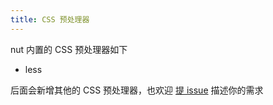 ```yaml
---
title: CSS 预处理器
---
```


nut 内置的 CSS 预处理器如下

- less

后面会新增其他的 CSS 预处理器，也欢迎 [提 issue](https://github.com/fengzilong/nut/issues/new) 描述你的需求

